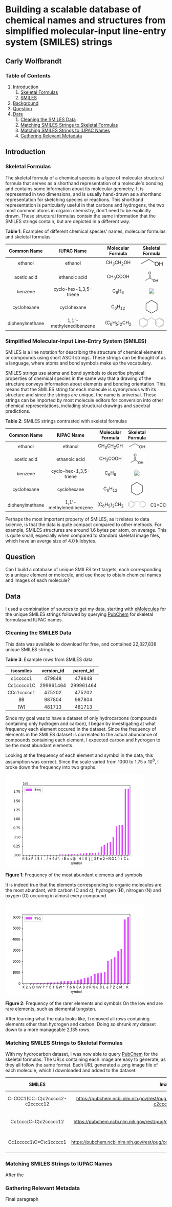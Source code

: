 # Building a scalable database of chemical names and structures from simplified molecular-input line-entry system (SMILES) strings 
## Carly Wolfbrandt

### Table of Contents
1. [Introduction](#Introduction)
    1. [Skeletal Formulas](#skeletal_formulas) 
    2. [SMILES](#SMILES)
2. [Background](#Background)
3. [Question](#Question)
4. [Data](#Data)
    1. [Cleaning the SMILES Data](#smiles_data)
    2. [Matching SMILES Strings to Skeletal Formulas](#skeletal_images)
    3. [Matching SMILES Strings to IUPAC Names](#iupac_names)
    4. [Gathering Relevant Metadata](#metadata)

## Introduction <a name="Introduction"></a>

### Skeletal Formulas <a name="skeletal_formulas"></a>

The skeletal formula of a chemical species is a type of molecular structural formula that serves as a shorthand representation of a molecule's bonding and contains some information about its molecular geometry. It is represented in two dimensions, and is usually hand-drawn as a shorthand representation for sketching species or reactions. This shorthand representation is particularly useful in that carbons and hydrogens, the two most common atoms in organic chemistry, don't need to be explicitly drawn. These structural formulas contain the same information that the SMILES strings contain, but are depicted in a different way.

**Table 1**: Examples of different chemical species' names, molecular formulas and skeletal formulas

| Common Name      | IUPAC Name |Molecular Formula | Skeletal Formula | 
| :-----------: | :-----------:| :-----------: | :----------:| 
| ethanol      |  ethanol | CH<sub>3</sub>CH<sub>2</sub>OH | ![](images/ethanol.png) |
| acetic acid   | ethanoic acid | CH<sub>3</sub>COOH  |![](images/acetic_acid.png)|
|benzene | cyclo-hex-1,3,5-triene | C<sub>6</sub>H<sub>6</sub> |![](images/benzene.jpg)  |
|cyclohexane | cyclohexane | C<sub>6</sub>H<sub>12</sub>| ![](images/cyclohexane.png)  |
| diphenylmethane | 1,1'-methylenedibenzene | (C<sub>6</sub>H<sub>5</sub>)<sub>2</sub>CH<sub>2</sub>|![](images/diphenylmethane.png)|

### Simplified Molecular-Input Line-Entry System (SMILES) <a name="SMILES"></a>

SMILES is a line notation for describing the structure of chemical elements or compounds using short ASCII strings. These strings can be thought of as a language, where atoms and bond symbols make up the vocabulary. 

SMILES strings use atoms and bond symbols to describe physical properties of chemical species in the same way that a drawing of the structure conveys information about elements and bonding orientation. This means that the SMILES string for each molecule is synonymous with its structure and since the strings are unique, the name is universal. These strings can be imported by most molecule editors for conversion into other chemical representations, including structural drawings and spectral predictions. 


**Table 2**: SMILES strings contrasted with skeletal formulas

| Common Name      | IUPAC Name |Molecular Formula | Skeletal Formula |  SMILES String |
| :-----------: | :-----------:| :-----------: | :----------:| :----------:|
| ethanol      |  ethanol | CH<sub>3</sub>CH<sub>2</sub>OH | ![](images/ethanol.png) | CCO|
| acetic acid   | ethanoic acid | CH<sub>3</sub>COOH  |![](images/acetic_acid.png)| CC(=O)O |
|benzene | cyclo-hex-1,3,5-triene | C<sub>6</sub>H<sub>6</sub> |![](images/benzene.jpg)  | c1ccccc1  |
|cyclohexane | cyclohexane | C<sub>6</sub>H<sub>12</sub>| ![](images/cyclohexane.png)  | C1CCCCC1 | 
| diphenylmethane | 1,1'-methylenedibenzene |(C<sub>6</sub>H<sub>5</sub>)<sub>2</sub>CH<sub>2</sub>|![](images/diphenylmethane.png)|C1=CC=C(C=C1)CC2=CC=CC=C2|

Perhaps the most important property of SMILES, as it relates to data science, is that the data is quite compact compared to other methods. For example, SMILES structures are around 1.6 bytes per atom, on average. This is quite small, especially when compared to standard skeletal image files, which have an averge size of 4.0 kilobytes.

## Question <a name="Question"></a>
Can I build a database of unique SMILES text targets, each corresponding to a unique element or molecule, and use those to obtain chemical names and images of each molecule?

## Data <a name="Data"></a>
I used a combination of sources to get my data, starting with [eMolecules](https://www.emolecules.com) for the unique SMILES strings followed by querying [PubChem](https://pubchem.ncbi.nlm.nih.gov/) for skeletal formulasand IUPAC names. 

### Cleaning the SMILES Data  <a name="smiles_data"></a>
This data was available to download for free, and contained 22,327,838 unique SMILES strings.

**Table 3**: Example rows from SMILES data

| isosmiles      | version_id | parent_id | 
| :-----------: | :-----------:| :-----------: |
| c1ccccc1      |  479848 | 479848 |
| Cc1ccccc1C      |  299961464 | 299961464 |
| CCc1ccccc1      |  475202 | 475202 |
| BB      |  987804	 | 987804|
| [W]      |  481713 | 481713 |

Since my goal was to have a dataset of only hydrocarbons (compounds containing only hydrogen and carbon), I began by investigating at what frequency each element occured in the dataset. Since the frequency of elements in the SMILES dataset is correlated to the actual abundance of compounds containing each element, I expected carbon and hydrogen to be the most abundant elements. 

Looking at the frequency of each element and symbol in the data, this assumption was correct. Since the scale varied from 1000 to 1.75 x 10<sup>8</sup>, I broke down the frequency into two graphs.

![](images/more_frequent_symbols.png)

**Figure 1**: Frequency of the most abundant elements and symbols

It is indeed true that the elements corresponding to organic molecules are the most abundant, with carbon (C and c), hydrogen (H), nitrogen (N) and oxygen (O) occuring in almost every compound.


![](images/less_frequent_symbols.png)

**Figure 2**: Frequency of the rarer elements and symbols
On the low end are rare elements, such as elemental tungsten. 

After learning what the data looks like, I removed all rows containing elements other than hydrogen and carbon. Doing so shrunk my dataset down to a more manageable 2,135 rows.

### Matching SMILES Strings to Skeletal Formulas <a name="skeletal_images"></a>

With my hydrocarbon dataset, I was now able to query [PubChem](https://pubchem.ncbi.nlm.nih.gov/) for the skeletal formulas. The URLs containing each image are easy to generate, as they all follow the same format. Each URL generated a .png image file of each molecule, which I downloaded and added to the dataset.

| SMILES      | Image URL | Skeletal Formula | 
| :-----------: |:-----------: | :-----------: |
|C=CCC1(CC=C)c2ccccc2-c2ccccc12| https://pubchem.ncbi.nlm.nih.gov/rest/pug/compound/smiles/C=CCC1(CC=C)c2ccccc2-c2ccccc12/PNG | ![](images/313754005.png)|
|Cc1ccc(C=C)c2ccccc12| https://pubchem.ncbi.nlm.nih.gov/rest/pug/compound/smiles/Cc1ccc(C=C)c2ccccc12/PNG |![](images/313870557.png)|
|Cc1ccccc1\C=C\c1ccccc1	|  https://pubchem.ncbi.nlm.nih.gov/rest/pug/compound/smiles/Cc1ccccc1\C=C\c1ccccc1/PNG | ![](images/32717.png)| 

### Matching SMILES Strings to IUPAC Names <a name="iupac_names"></a>

After the 

### Gathering Relevant Metadata <a name="metadata"></a>
Final paragraph
